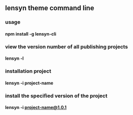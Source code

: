 ## lensyn theme command line

### usage

#### npm install -g lensyn-cli

### view the version number of all publishing projects

#### lensyn -l

###  installation project

#### lensyn -i project-name

### install the specified version of the project

#### lensyn -i project-name@1.0.1